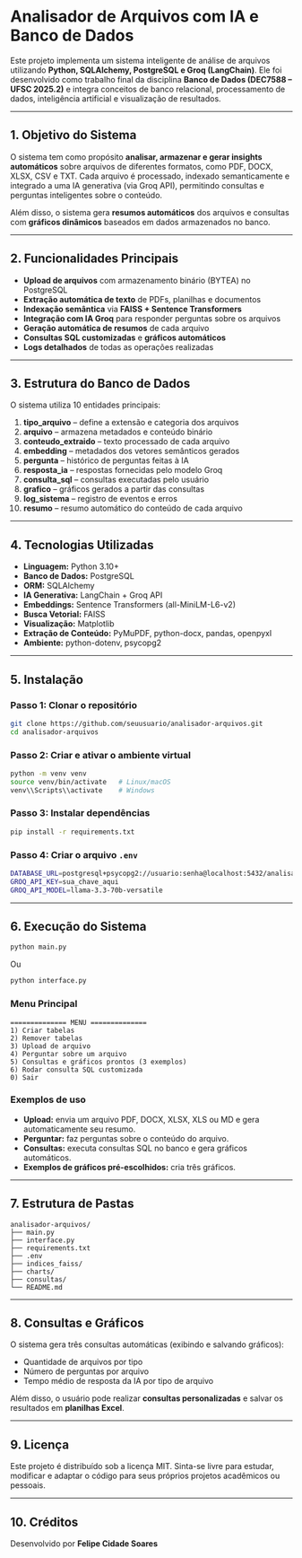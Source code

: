 # Analisador de Arquivos com IA e Banco de Dados

Este projeto implementa um sistema inteligente de análise de arquivos utilizando **Python, SQLAlchemy, PostgreSQL e Groq (LangChain)**.
Ele foi desenvolvido como trabalho final da disciplina **Banco de Dados (DEC7588 – UFSC 2025.2)** e integra conceitos de banco relacional, processamento de dados, inteligência artificial e visualização de resultados.

---

## 1. Objetivo do Sistema

O sistema tem como propósito **analisar, armazenar e gerar insights automáticos** sobre arquivos de diferentes formatos, como PDF, DOCX, XLSX, CSV e TXT.
Cada arquivo é processado, indexado semanticamente e integrado a uma IA generativa (via Groq API), permitindo consultas e perguntas inteligentes sobre o conteúdo.

Além disso, o sistema gera **resumos automáticos** dos arquivos e consultas com **gráficos dinâmicos** baseados em dados armazenados no banco.

---

## 2. Funcionalidades Principais

* **Upload de arquivos** com armazenamento binário (BYTEA) no PostgreSQL
* **Extração automática de texto** de PDFs, planilhas e documentos
* **Indexação semântica** via **FAISS + Sentence Transformers**
* **Integração com IA Groq** para responder perguntas sobre os arquivos
* **Geração automática de resumos** de cada arquivo
* **Consultas SQL customizadas** e **gráficos automáticos**
* **Logs detalhados** de todas as operações realizadas

---

## 3. Estrutura do Banco de Dados

O sistema utiliza 10 entidades principais:

1. **tipo_arquivo** – define a extensão e categoria dos arquivos
2. **arquivo** – armazena metadados e conteúdo binário
3. **conteudo_extraido** – texto processado de cada arquivo
4. **embedding** – metadados dos vetores semânticos gerados
5. **pergunta** – histórico de perguntas feitas à IA
6. **resposta_ia** – respostas fornecidas pelo modelo Groq
7. **consulta_sql** – consultas executadas pelo usuário
8. **grafico** – gráficos gerados a partir das consultas
9. **log_sistema** – registro de eventos e erros
10. **resumo** – resumo automático do conteúdo de cada arquivo

---

## 4. Tecnologias Utilizadas

* **Linguagem:** Python 3.10+
* **Banco de Dados:** PostgreSQL
* **ORM:** SQLAlchemy
* **IA Generativa:** LangChain + Groq API
* **Embeddings:** Sentence Transformers (all-MiniLM-L6-v2)
* **Busca Vetorial:** FAISS
* **Visualização:** Matplotlib
* **Extração de Conteúdo:** PyMuPDF, python-docx, pandas, openpyxl
* **Ambiente:** python-dotenv, psycopg2

---

## 5. Instalação

### Passo 1: Clonar o repositório

```bash
git clone https://github.com/seuusuario/analisador-arquivos.git
cd analisador-arquivos
```

### Passo 2: Criar e ativar o ambiente virtual

```bash
python -m venv venv
source venv/bin/activate   # Linux/macOS
venv\\Scripts\\activate    # Windows
```

### Passo 3: Instalar dependências

```bash
pip install -r requirements.txt
```

### Passo 4: Criar o arquivo `.env`

```bash
DATABASE_URL=postgresql+psycopg2://usuario:senha@localhost:5432/analisador-de-arquivos
GROQ_API_KEY=sua_chave_aqui
GROQ_API_MODEL=llama-3.3-70b-versatile
```

---

## 6. Execução do Sistema

```bash
python main.py
```
Ou

```bash
python interface.py
```

### Menu Principal

```
============== MENU ==============
1) Criar tabelas
2) Remover tabelas
3) Upload de arquivo
4) Perguntar sobre um arquivo
5) Consultas e gráficos prontos (3 exemplos)
6) Rodar consulta SQL customizada
0) Sair
```

### Exemplos de uso

* **Upload:** envia um arquivo PDF, DOCX, XLSX, XLS ou MD e gera automaticamente seu resumo.
* **Perguntar:** faz perguntas sobre o conteúdo do arquivo.
* **Consultas:** executa consultas SQL no banco e gera gráficos automáticos.
* **Exemplos de gráficos pré-escolhidos:** cria três gráficos.
---

## 7. Estrutura de Pastas

```
analisador-arquivos/
├── main.py
├── interface.py
├── requirements.txt
├── .env
├── indices_faiss/
├── charts/
├── consultas/
└── README.md
```

---

## 8. Consultas e Gráficos

O sistema gera três consultas automáticas (exibindo e salvando gráficos):

* Quantidade de arquivos por tipo
* Número de perguntas por arquivo
* Tempo médio de resposta da IA por tipo de arquivo

Além disso, o usuário pode realizar **consultas personalizadas** e salvar os resultados em **planilhas Excel**.

---

## 9. Licença

Este projeto é distribuído sob a licença MIT.
Sinta-se livre para estudar, modificar e adaptar o código para seus próprios projetos acadêmicos ou pessoais.

---

## 10. Créditos

Desenvolvido por **Felipe Cidade Soares**
